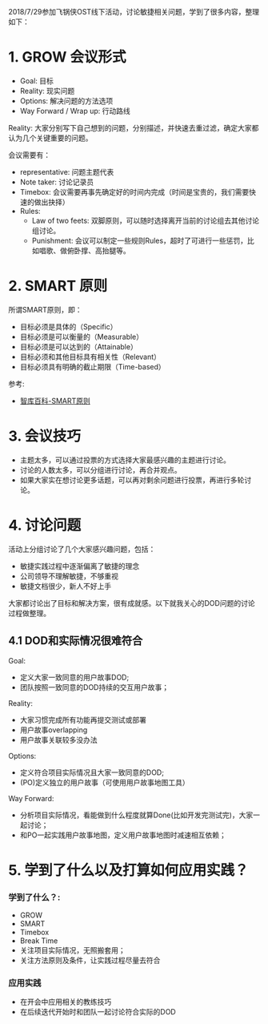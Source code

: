 <!---
markmeta_author: 望哥
markmeta_date: 2018-07-29
markmeta_title: 飞锅侠OST敏捷线下活动回顾
markmeta_categories: 敏捷
markmeta_tags: OST

-->


2018/7/29参加飞锅侠OST线下活动，讨论敏捷相关问题，学到了很多内容，整理如下：

# 1. GROW 会议形式
- Goal: 目标
- Reality: 现实问题
- Options: 解决问题的方法选项
- Way Forward / Wrap up: 行动路线


Reality: 大家分别写下自己想到的问题，分别描述，并快速去重过滤，确定大家都认为几个关键重要的问题。

会议需要有：
- representative: 问题主题代表
- Note taker: 讨论记录员
- Timebox: 会议需要再事先确定好的时间内完成（时间是宝贵的，我们需要快速的做出抉择）
- Rules:
    - Law of two feets: 双脚原则，可以随时选择离开当前的讨论组去其他讨论组讨论。
    - Punishment: 会议可以制定一些规则Rules，超时了可进行一些惩罚，比如唱歌、做俯卧撑、高抬腿等。

# 2. SMART 原则

所谓SMART原则，即：
- 目标必须是具体的（Specific）
- 目标必须是可以衡量的（Measurable）
- 目标必须是可以达到的（Attainable）
- 目标必须和其他目标具有相关性（Relevant）
- 目标必须具有明确的截止期限（Time-based）

参考:
- [智库百科-SMART原则](http://wiki.mbalib.com/wiki/SMART%E5%8E%9F%E5%88%99)

# 3. 会议技巧

- 主题太多，可以通过投票的方式选择大家最感兴趣的主题进行讨论。
- 讨论的人数太多，可以分组进行讨论，再合并观点。
- 如果大家实在想讨论更多话题，可以再对剩余问题进行投票，再进行多轮讨论。


# 4. 讨论问题

活动上分组讨论了几个大家感兴趣问题，包括：
- 敏捷实践过程中逐渐偏离了敏捷的理念
- 公司领导不理解敏捷，不够重视
- 敏捷文档很少，新人不好上手

大家都讨论出了目标和解决方案，很有成就感。以下就我关心的DOD问题的讨论过程做整理。

## 4.1 DOD和实际情况很难符合

Goal:
- 定义大家一致同意的用户故事DOD;
- 团队按照一致同意的DOD持续的交互用户故事；

Reality:
- 大家习惯完成所有功能再提交测试或部署
- 用户故事overlapping
- 用户故事关联较多没办法

Options:
- 定义符合项目实际情况且大家一致同意的DOD;
- (PO)定义独立的用户故事（可使用用户故事地图工具）

Way Forward:
- 分析项目实际情况，看能做到什么程度就算Done(比如开发完测试完)，大家一起讨论；
- 和PO一起实践用户故事地图，定义用户故事地图时减速相互依赖；

# 5. 学到了什么以及打算如何应用实践？

### 学到了什么？:
- GROW
- SMART
- Timebox
- Break Time
- 关注项目实际情况，无照搬套用；
- 关注方法原则及条件，让实践过程尽量去符合


### 应用实践
- 在开会中应用相关的教练技巧
- 在后续迭代开始时和团队一起讨论符合实际的DOD



